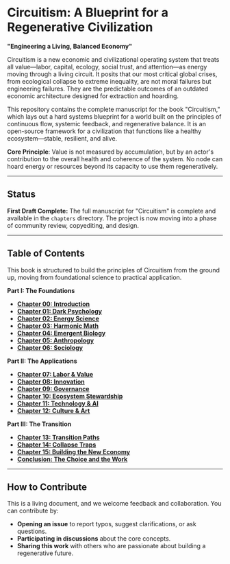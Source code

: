 # Circuitism: A Blueprint for a Regenerative Civilization

**"Engineering a Living, Balanced Economy"**

Circuitism is a new economic and civilizational operating system that treats all value—labor, capital, ecology, social trust, and attention—as energy moving through a living circuit. It posits that our most critical global crises, from ecological collapse to extreme inequality, are not moral failures but engineering failures. They are the predictable outcomes of an outdated economic architecture designed for extraction and hoarding.

This repository contains the complete manuscript for the book "Circuitism," which lays out a hard systems blueprint for a world built on the principles of continuous flow, systemic feedback, and regenerative balance. It is an open-source framework for a civilization that functions like a healthy ecosystem—stable, resilient, and alive.

**Core Principle**: Value is not measured by accumulation, but by an actor's contribution to the overall health and coherence of the system. No node can hoard energy or resources beyond its capacity to use them regeneratively.

---

## Status

**First Draft Complete:** The full manuscript for "Circuitism" is complete and available in the `chapters` directory. The project is now moving into a phase of community review, copyediting, and design.

---

## Table of Contents

This book is structured to build the principles of Circuitism from the ground up, moving from foundational science to practical application.

**Part I: The Foundations**
*   [**Chapter 00: Introduction**](./chapters/00_introduction.md)
*   [**Chapter 01: Dark Psychology**](./chapters/01_dark_psychology.md)
*   [**Chapter 02: Energy Science**](./chapters/02_energy_science.md)
*   [**Chapter 03: Harmonic Math**](./chapters/03_harmonic_math.md)
*   [**Chapter 04: Emergent Biology**](./chapters/04_emergent_biology.md)
*   [**Chapter 05: Anthropology**](./chapters/05_anthropology.md)
*   [**Chapter 06: Sociology**](./chapters/06_sociology.md)

**Part II: The Applications**
*   [**Chapter 07: Labor & Value**](./chapters/07_labor_value.md)
*   [**Chapter 08: Innovation**](./chapters/08_innovation.md)
*   [**Chapter 09: Governance**](./chapters/09_governance.md)
*   [**Chapter 10: Ecosystem Stewardship**](./chapters/10_ecosystem_stewardship.md)
*   [**Chapter 11: Technology & AI**](./chapters/11_technology.md)
*   [**Chapter 12: Culture & Art**](./chapters/12_culture_art.md)

**Part III: The Transition**
*   [**Chapter 13: Transition Paths**](./chapters/13_transition_paths.md)
*   [**Chapter 14: Collapse Traps**](./chapters/14_collapse_traps.md)
*   [**Chapter 15: Building the New Economy**](./chapters/15_building_new_economy.md)
*   [**Conclusion: The Choice and the Work**](./chapters/conclusion.md)

---

## How to Contribute

This is a living document, and we welcome feedback and collaboration. You can contribute by:
*   **Opening an issue** to report typos, suggest clarifications, or ask questions.
*   **Participating in discussions** about the core concepts.
*   **Sharing this work** with others who are passionate about building a regenerative future.
